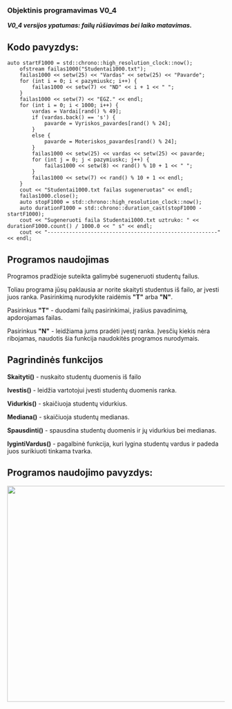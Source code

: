 <h3>Objektinis programavimas V0_4</h3>
<p><b><i>V0_4 versijos ypatumas: failų rūšiavimas bei laiko matavimas.</i></b></p>
<h2>Kodo pavyzdys:</h2>
<code>auto startF1000 = std::chrono::high_resolution_clock::now();
    ofstream failas1000("Studentai1000.txt");
    failas1000 << setw(25) << "Vardas" << setw(25) << "Pavarde";
    for (int i = 0; i < pazymiuskc; i++) {
        failas1000 << setw(7) << "ND" << i + 1 << " ";
    }
    failas1000 << setw(7) << "EGZ." << endl;
    for (int i = 0; i < 1000; i++) {
        vardas = Vardai[rand() % 49];
        if (vardas.back() == 's') {
            pavarde = Vyriskos_pavardes[rand() % 24];
        }
        else {
            pavarde = Moteriskos_pavardes[rand() % 24];
        }
        failas1000 << setw(25) << vardas << setw(25) << pavarde;
        for (int j = 0; j < pazymiuskc; j++) {
            failas1000 << setw(8) << rand() % 10 + 1 << " ";
        }
        failas1000 << setw(7) << rand() % 10 + 1 << endl;
    }
    cout << "Studentai1000.txt failas sugeneruotas" << endl;
    failas1000.close();
    auto stopF1000 = std::chrono::high_resolution_clock::now();
    auto durationF1000 = std::chrono::duration_cast<std::chrono::milliseconds>(stopF1000 - startF1000);
    cout << "Sugeneruoti faila Studentai1000.txt uztruko: " << durationF1000.count() / 1000.0 << " s" << endl;
    cout << "-------------------------------------------------------" << endl;</code>
<h2>Programos naudojimas</h2>
    <p>Programos pradžioje suteikta galimybė sugeneruoti studentų failus.</p>
    <p>Toliau programa jūsų paklausia ar norite skaityti studentus iš failo, ar įvesti juos ranka. Pasirinkimą nurodykite raidėmis <b>"T"</b> arba <b>"N"</b>.</p>
    <p>Pasirinkus <b>"T"</b> - duodami failų pasirinkimai, įrašius pavadinimą, apdorojamas failas.</p>
    <p>Pasirinkus <b>"N"</b> - leidžiama jums pradėti įvestį ranka. Įvesčių kiekis nėra ribojamas, naudotis šia funkcija naudokitės programos nurodymais.</p>
<h2>Pagrindinės funkcijos </h2>
    <p><b>Skaityti()</b> - nuskaito studentų duomenis iš failo</p>
    <p><b>Ivestis()</b> - leidžia vartotojui įvesti studentų duomenis ranka.</p>
    <p><b>Vidurkis()</b> - skaičiuoja studentų vidurkius.</p>
    <p><b>Mediana()</b> - skaičiuoja studentų medianas.</p>
    <p><b>Spausdinti()</b> - spausdina studentų duomenis ir jų vidurkius bei medianas.</p>
    <p><b>lygintiVardus()</b> - pagalbinė funkcija, kuri lygina studentų vardus ir padeda juos surikiuoti tinkama tvarka.</p>
<h2>Programos naudojimo pavyzdys:</h2>
<img src="https://user-images.githubusercontent.com/116721418/225136264-a91244b4-cfee-4a61-bd5f-0bdd5a597343.png" width="900" height="500">
